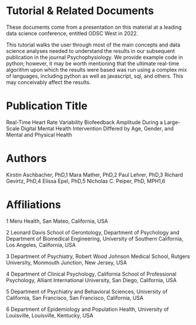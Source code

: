 # Tutorial & Related Documents

These documents come from a presentation on this material at a leading data science conference, entitled ODSC West in 2022.

This tutorial walks the user through most of the main concepts and data science analyses needed to understand the results in our subsequent publication in the journal Psychophysiology. We provide example code in python; however, it may be worth mentioning that the ultimate real-time algorithm upon which the results were based was run using a complex mix of languages, including python as well as javascript, sql, and others. This may conceivably affect the results.


# Publication Title

Real-Time Heart Rate Variability Biofeedback Amplitude During a Large-Scale Digital Mental Health Intervention Differed by Age, Gender, and Mental and Physical Health

# Authors

Kirstin Aschbacher, PhD,1 Mara Mather, PhD,2 Paul Lehrer, PhD,3 Richard Gevirtz, PhD,4 Elissa Epel, PhD,5 Nicholas C. Peiper, PhD, MPH1,6

# Affiliations

1 Meru Health, San Mateo, California, USA

2 Leonard Davis School of Gerontology, Department of Psychology and Department of Biomedical Engineering, University of Southern California, Los Angeles, California, USA

3 Department of Psychiatry, Robert Wood Johnson Medical School, Rutgers University, Monmouth Junction, New Jersey, USA

4 Department of Clinical Psychology, California School of Professional Psychology, Alliant International University, San Diego, California, USA

5 Department of Psychiatry and Behavioral Sciences, University of California, San Francisco, San Francisco, California, USA

6 Department of Epidemiology and Population Health, University of Louisville, Louisville, Kentucky, USA